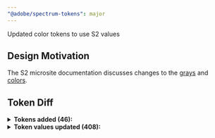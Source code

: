 ```yaml
---
"@adobe/spectrum-tokens": major
---
```


Updated color tokens to use S2 values

## Design Motivation

The S2 microsite documentation discusses changes to the [grays](https://s2.spectrum.corp.adobe.com/page/grays/) and [colors](https://s2.spectrum.corp.adobe.com/page/colors/).

## Token Diff

<details><summary><strong>Tokens added (46):</strong></summary>

- `accent-color-1500`
- `accent-color-1600`
- `blue-1500`
- `blue-1600`
- `celery-1500`
- `celery-1600`
- `chartreuse-1500`
- `chartreuse-1600`
- `cyan-1500`
- `cyan-1600`
- `fuchsia-1500`
- `fuchsia-1600`
- `gray-1000`
- `gray-25`
- `green-1500`
- `green-1600`
- `indigo-1500`
- `indigo-1600`
- `informative-color-1500`
- `informative-color-1600`
- `magenta-1500`
- `magenta-1600`
- `negative-color-1500`
- `negative-color-1600`
- `notice-color-1500`
- `notice-color-1600`
- `orange-1500`
- `orange-1600`
- `positive-color-1500`
- `positive-color-1600`
- `purple-1500`
- `purple-1600`
- `red-1500`
- `red-1600`
- `seafoam-1500`
- `seafoam-1600`
- `transparent-black-1000`
- `transparent-black-25`
- `transparent-black-50`
- `transparent-black-75`
- `transparent-white-1000`
- `transparent-white-25`
- `transparent-white-50`
- `transparent-white-75`
- `yellow-1500`
- `yellow-1600`

</details>

<details><summary><strong>Token values updated (408):</strong></summary>

- `accent-background-color-default`
- `accent-background-color-down`
- `accent-background-color-hover`
- `accent-background-color-key-focus`
- `accent-color-100`
- `accent-color-1000`
- `accent-color-1100`
- `accent-color-1200`
- `accent-color-1300`
- `accent-color-1400`
- `accent-color-200`
- `accent-color-300`
- `accent-color-400`
- `accent-color-500`
- `accent-color-600`
- `accent-color-700`
- `accent-color-800`
- `accent-color-900`
- `accent-content-color-default`
- `accent-content-color-down`
- `accent-content-color-hover`
- `accent-content-color-key-focus`
- `accent-content-color-selected`
- `accent-visual-color`
- `background-base-color`
- `background-layer-1-color`
- `background-layer-2-color`
- `blue-100`
- `blue-1000`
- `blue-1100`
- `blue-1200`
- `blue-1300`
- `blue-1400`
- `blue-200`
- `blue-300`
- `blue-400`
- `blue-500`
- `blue-600`
- `blue-700`
- `blue-800`
- `blue-900`
- `blue-background-color-default`
- `blue-visual-color`
- `body-color`
- `card-selection-background-color`
- `celery-100`
- `celery-1000`
- `celery-1100`
- `celery-1200`
- `celery-1300`
- `celery-1400`
- `celery-200`
- `celery-300`
- `celery-400`
- `celery-500`
- `celery-600`
- `celery-700`
- `celery-800`
- `celery-900`
- `celery-background-color-default`
- `celery-visual-color`
- `chartreuse-100`
- `chartreuse-1000`
- `chartreuse-1100`
- `chartreuse-1200`
- `chartreuse-1300`
- `chartreuse-1400`
- `chartreuse-200`
- `chartreuse-300`
- `chartreuse-400`
- `chartreuse-500`
- `chartreuse-600`
- `chartreuse-700`
- `chartreuse-800`
- `chartreuse-900`
- `chartreuse-background-color-default`
- `chartreuse-visual-color`
- `coach-mark-pagination-color`
- `code-color`
- `color-area-border-color`
- `color-loupe-drop-shadow-color`
- `color-loupe-inner-border`
- `color-slider-border-color`
- `cyan-100`
- `cyan-1000`
- `cyan-1100`
- `cyan-1200`
- `cyan-1300`
- `cyan-1400`
- `cyan-200`
- `cyan-300`
- `cyan-400`
- `cyan-500`
- `cyan-600`
- `cyan-700`
- `cyan-800`
- `cyan-900`
- `cyan-background-color-default`
- `cyan-visual-color`
- `detail-color`
- `disabled-background-color`
- `disabled-border-color`
- `disabled-content-color`
- `disabled-static-black-background-color`
- `disabled-static-black-border-color`
- `disabled-static-black-content-color`
- `disabled-static-white-background-color`
- `disabled-static-white-border-color`
- `disabled-static-white-content-color`
- `drop-zone-background-color`
- `floating-action-button-drop-shadow-color`
- `floating-action-button-shadow-color`
- `focus-indicator-color`
- `fuchsia-100`
- `fuchsia-1000`
- `fuchsia-1100`
- `fuchsia-1200`
- `fuchsia-1300`
- `fuchsia-1400`
- `fuchsia-200`
- `fuchsia-300`
- `fuchsia-400`
- `fuchsia-500`
- `fuchsia-600`
- `fuchsia-700`
- `fuchsia-800`
- `fuchsia-900`
- `fuchsia-background-color-default`
- `fuchsia-visual-color`
- `gray-100`
- `gray-200`
- `gray-300`
- `gray-400`
- `gray-50`
- `gray-500`
- `gray-600`
- `gray-700`
- `gray-75`
- `gray-800`
- `gray-900`
- `gray-background-color-default`
- `gray-visual-color`
- `green-100`
- `green-1000`
- `green-1100`
- `green-1200`
- `green-1300`
- `green-1400`
- `green-200`
- `green-300`
- `green-400`
- `green-500`
- `green-600`
- `green-700`
- `green-800`
- `green-900`
- `green-background-color-default`
- `green-visual-color`
- `heading-color`
- `icon-color-blue-primary-default`
- `icon-color-green-primary-default`
- `icon-color-inverse`
- `icon-color-primary-default`
- `icon-color-red-primary-default`
- `icon-color-yellow-primary-default`
- `indigo-100`
- `indigo-1000`
- `indigo-1100`
- `indigo-1200`
- `indigo-1300`
- `indigo-1400`
- `indigo-200`
- `indigo-300`
- `indigo-400`
- `indigo-500`
- `indigo-600`
- `indigo-700`
- `indigo-800`
- `indigo-900`
- `indigo-background-color-default`
- `indigo-visual-color`
- `informative-background-color-default`
- `informative-background-color-down`
- `informative-background-color-hover`
- `informative-background-color-key-focus`
- `informative-color-100`
- `informative-color-1000`
- `informative-color-1100`
- `informative-color-1200`
- `informative-color-1300`
- `informative-color-1400`
- `informative-color-200`
- `informative-color-300`
- `informative-color-400`
- `informative-color-500`
- `informative-color-600`
- `informative-color-700`
- `informative-color-800`
- `informative-color-900`
- `informative-visual-color`
- `magenta-100`
- `magenta-1000`
- `magenta-1100`
- `magenta-1200`
- `magenta-1300`
- `magenta-1400`
- `magenta-200`
- `magenta-300`
- `magenta-400`
- `magenta-500`
- `magenta-600`
- `magenta-700`
- `magenta-800`
- `magenta-900`
- `magenta-background-color-default`
- `magenta-visual-color`
- `negative-background-color-default`
- `negative-background-color-down`
- `negative-background-color-hover`
- `negative-background-color-key-focus`
- `negative-border-color-default`
- `negative-border-color-down`
- `negative-border-color-focus`
- `negative-border-color-focus-hover`
- `negative-border-color-hover`
- `negative-border-color-key-focus`
- `negative-color-100`
- `negative-color-1000`
- `negative-color-1100`
- `negative-color-1200`
- `negative-color-1300`
- `negative-color-1400`
- `negative-color-200`
- `negative-color-300`
- `negative-color-400`
- `negative-color-500`
- `negative-color-600`
- `negative-color-700`
- `negative-color-800`
- `negative-color-900`
- `negative-content-color-default`
- `negative-content-color-down`
- `negative-content-color-hover`
- `negative-content-color-key-focus`
- `negative-visual-color`
- `neutral-background-color-default`
- `neutral-background-color-down`
- `neutral-background-color-hover`
- `neutral-background-color-key-focus`
- `neutral-background-color-selected-default`
- `neutral-background-color-selected-down`
- `neutral-background-color-selected-hover`
- `neutral-background-color-selected-key-focus`
- `neutral-content-color-default`
- `neutral-content-color-down`
- `neutral-content-color-focus`
- `neutral-content-color-focus-hover`
- `neutral-content-color-hover`
- `neutral-content-color-key-focus`
- `neutral-subdued-background-color-default`
- `neutral-subdued-background-color-down`
- `neutral-subdued-background-color-hover`
- `neutral-subdued-background-color-key-focus`
- `neutral-subdued-content-color-default`
- `neutral-subdued-content-color-down`
- `neutral-subdued-content-color-hover`
- `neutral-subdued-content-color-key-focus`
- `neutral-subdued-content-color-selected`
- `neutral-visual-color`
- `notice-background-color-default`
- `notice-color-100`
- `notice-color-1000`
- `notice-color-1100`
- `notice-color-1200`
- `notice-color-1300`
- `notice-color-1400`
- `notice-color-200`
- `notice-color-300`
- `notice-color-400`
- `notice-color-500`
- `notice-color-600`
- `notice-color-700`
- `notice-color-800`
- `notice-color-900`
- `notice-visual-color`
- `opacity-checkerboard-square-dark`
- `orange-100`
- `orange-1000`
- `orange-1100`
- `orange-1200`
- `orange-1300`
- `orange-1400`
- `orange-200`
- `orange-300`
- `orange-400`
- `orange-500`
- `orange-600`
- `orange-700`
- `orange-800`
- `orange-900`
- `orange-background-color-default`
- `orange-visual-color`
- `positive-background-color-default`
- `positive-background-color-down`
- `positive-background-color-hover`
- `positive-background-color-key-focus`
- `positive-color-100`
- `positive-color-1000`
- `positive-color-1100`
- `positive-color-1200`
- `positive-color-1300`
- `positive-color-1400`
- `positive-color-200`
- `positive-color-300`
- `positive-color-400`
- `positive-color-500`
- `positive-color-600`
- `positive-color-700`
- `positive-color-800`
- `positive-color-900`
- `positive-visual-color`
- `purple-100`
- `purple-1000`
- `purple-1100`
- `purple-1200`
- `purple-1300`
- `purple-1400`
- `purple-200`
- `purple-300`
- `purple-400`
- `purple-500`
- `purple-600`
- `purple-700`
- `purple-800`
- `purple-900`
- `purple-background-color-default`
- `purple-visual-color`
- `red-100`
- `red-1000`
- `red-1100`
- `red-1200`
- `red-1300`
- `red-1400`
- `red-200`
- `red-300`
- `red-400`
- `red-500`
- `red-600`
- `red-700`
- `red-800`
- `red-900`
- `red-background-color-default`
- `red-visual-color`
- `seafoam-100`
- `seafoam-1000`
- `seafoam-1100`
- `seafoam-1200`
- `seafoam-1300`
- `seafoam-1400`
- `seafoam-200`
- `seafoam-300`
- `seafoam-400`
- `seafoam-500`
- `seafoam-600`
- `seafoam-700`
- `seafoam-800`
- `seafoam-900`
- `seafoam-background-color-default`
- `seafoam-visual-color`
- `swatch-border-color`
- `table-row-hover-color`
- `table-selected-row-background-color`
- `table-selected-row-background-color-non-emphasized`
- `thumbnail-border-color`
- `transparent-black-100`
- `transparent-black-200`
- `transparent-black-300`
- `transparent-black-400`
- `transparent-black-500`
- `transparent-black-600`
- `transparent-black-700`
- `transparent-black-800`
- `transparent-black-900`
- `transparent-white-100`
- `transparent-white-200`
- `transparent-white-300`
- `transparent-white-400`
- `transparent-white-500`
- `transparent-white-600`
- `transparent-white-700`
- `transparent-white-800`
- `transparent-white-900`
- `yellow-100`
- `yellow-1000`
- `yellow-1100`
- `yellow-1200`
- `yellow-1300`
- `yellow-1400`
- `yellow-200`
- `yellow-300`
- `yellow-400`
- `yellow-500`
- `yellow-600`
- `yellow-700`
- `yellow-800`
- `yellow-900`
- `yellow-background-color-default`
- `yellow-visual-color`

</details>
